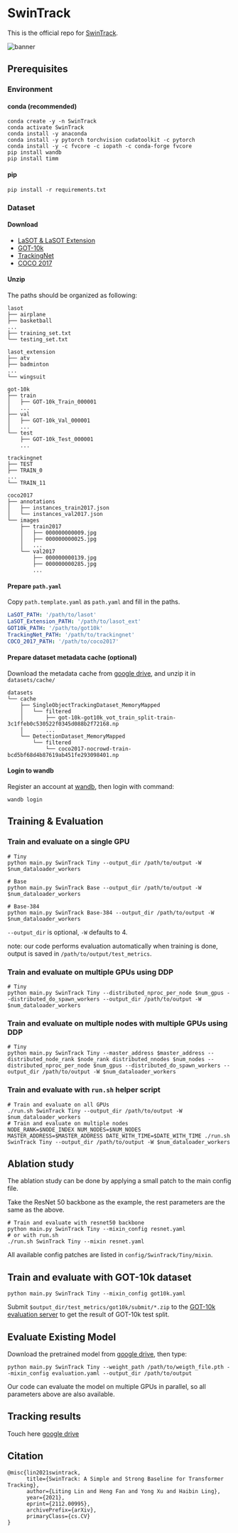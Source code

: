 # SwinTrack

This is the official repo for [SwinTrack](https://arxiv.org/abs/2112.00995).

![banner](https://raw.githubusercontent.com/wiki/LitingLin/SwinTrack/images/banner.svg)

## Prerequisites
### Environment
#### conda (recommended)
```shell
conda create -y -n SwinTrack
conda activate SwinTrack
conda install -y anaconda
conda install -y pytorch torchvision cudatoolkit -c pytorch
conda install -y -c fvcore -c iopath -c conda-forge fvcore
pip install wandb
pip install timm
```
#### pip
```shell
pip install -r requirements.txt
```
### Dataset
#### Download
- [LaSOT & LaSOT Extension](https://github.com/HengLan/LaSOT_Evaluation_Toolkit)
- [GOT-10k](http://got-10k.aitestunion.com/downloads)
- [TrackingNet](https://github.com/SilvioGiancola/TrackingNet-devkit)
- [COCO 2017](https://cocodataset.org/#download)
#### Unzip
The paths should be organized as following:
```
lasot
├── airplane
├── basketball
...
├── training_set.txt
└── testing_set.txt

lasot_extension
├── atv
├── badminton
...
└── wingsuit

got-10k
├── train
│   ├── GOT-10k_Train_000001
│   ...
├── val
│   ├── GOT-10k_Val_000001
│   ...
└── test
    ├── GOT-10k_Test_000001
    ...
    
trackingnet
├── TEST
├── TRAIN_0
...
└── TRAIN_11

coco2017
├── annotations
│   ├── instances_train2017.json
│   └── instances_val2017.json
└── images
    ├── train2017
    │   ├── 000000000009.jpg
    │   ├── 000000000025.jpg
    │   ...
    └── val2017
        ├── 000000000139.jpg
        ├── 000000000285.jpg
        ...
```
#### Prepare ```path.yaml```
Copy ```path.template.yaml``` as ```path.yaml``` and fill in the paths.
```yaml
LaSOT_PATH: '/path/to/lasot'
LaSOT_Extension_PATH: '/path/to/lasot_ext'
GOT10k_PATH: '/path/to/got10k'
TrackingNet_PATH: '/path/to/trackingnet'
COCO_2017_PATH: '/path/to/coco2017'
```
#### Prepare dataset metadata cache (optional)
Download the metadata cache from [google drive](https://drive.google.com/file/d/12vO2B-eWzP0JAjKG-j4hY97Plx-jhz9C/view?usp=sharing), and unzip it in ```datasets/cache/```
```
datasets
└── cache
    ├── SingleObjectTrackingDataset_MemoryMapped
    │   └── filtered
    │       ├── got-10k-got10k_vot_train_split-train-3c1ffeb0c530522f0345d088b2f72168.np
    │       ...
    └── DetectionDataset_MemoryMapped
        └── filtered
            └── coco2017-nocrowd-train-bcd5bf68d4b87619ab451fe293098401.np
```

#### Login to wandb
Register an account at [wandb](https://wandb.ai/), then login with command:
```shell
wandb login
```
## Training & Evaluation
### Train and evaluate on a single GPU
```shell
# Tiny
python main.py SwinTrack Tiny --output_dir /path/to/output -W $num_dataloader_workers

# Base
python main.py SwinTrack Base --output_dir /path/to/output -W $num_dataloader_workers

# Base-384
python main.py SwinTrack Base-384 --output_dir /path/to/output -W $num_dataloader_workers
```
```--output_dir``` is optional, ```-W``` defaults to 4.

note: our code performs evaluation automatically when training is done, output is saved in ```/path/to/output/test_metrics```.
### Train and evaluate on multiple GPUs using DDP
```shell
# Tiny
python main.py SwinTrack Tiny --distributed_nproc_per_node $num_gpus --distributed_do_spawn_workers --output_dir /path/to/output -W $num_dataloader_workers
```
### Train and evaluate on multiple nodes with multiple GPUs using DDP
```shell
# Tiny
python main.py SwinTrack Tiny --master_address $master_address --distributed_node_rank $node_rank distributed_nnodes $num_nodes --distributed_nproc_per_node $num_gpus --distributed_do_spawn_workers --output_dir /path/to/output -W $num_dataloader_workers 
```
### Train and evaluate with ```run.sh``` helper script
```shell
# Train and evaluate on all GPUs
./run.sh SwinTrack Tiny --output_dir /path/to/output -W $num_dataloader_workers
# Train and evaluate on multiple nodes
NODE_RANK=$NODE_INDEX NUM_NODES=$NUM_NODES MASTER_ADDRESS=$MASTER_ADDRESS DATE_WITH_TIME=$DATE_WITH_TIME ./run.sh SwinTrack Tiny --output_dir /path/to/output -W $num_dataloader_workers 
```
## Ablation study
The ablation study can be done by applying a small patch to the main config file.

Take the ResNet 50 backbone as the example, the rest parameters are the same as the above.
```shell
# Train and evaluate with resnet50 backbone
python main.py SwinTrack Tiny --mixin_config resnet.yaml
# or with run.sh
./run.sh SwinTrack Tiny --mixin resnet.yaml
```
All available config patches are listed in ```config/SwinTrack/Tiny/mixin```.
## Train and evaluate with GOT-10k dataset
```shell
python main.py SwinTrack Tiny --mixin_config got10k.yaml
```
Submit ```$output_dir/test_metrics/got10k/submit/*.zip``` to the [GOT-10k evaluation server](http://got-10k.aitestunion.com/) to get the result of GOT-10k test split.
## Evaluate Existing Model
Download the pretrained model from [google drive](https://drive.google.com/drive/folders/1zPlgAs9D20g04_RWPPgTUg2j0C6A7adJ), then type:
```shell
python main.py SwinTrack Tiny --weight_path /path/to/weigth_file.pth --mixin_config evaluation.yaml --output_dir /path/to/output
```
Our code can evaluate the model on multiple GPUs in parallel, so all parameters above are also available.
## Tracking results
Touch here [google drive](https://drive.google.com/file/d/1JOJY5F2JuYG0Z-uqcP6cNV4ESGs5ek6z/view?usp=sharing)
## Citation
```
@misc{lin2021swintrack,
      title={SwinTrack: A Simple and Strong Baseline for Transformer Tracking}, 
      author={Liting Lin and Heng Fan and Yong Xu and Haibin Ling},
      year={2021},
      eprint={2112.00995},
      archivePrefix={arXiv},
      primaryClass={cs.CV}
}
```
